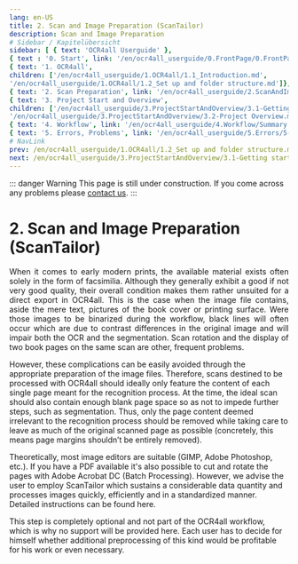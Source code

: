 ```yaml
---
lang: en-US
title: 2. Scan and Image Preparation (ScanTailor)
description: Scan and Image Preparation
# Sidebar / Kapitelübersicht
sidebar: [ { text: 'OCR4all Userguide' },
{ text : '0. Start', link: '/en/ocr4all_userguide/0.FrontPage/0.FrontPage.md' }, 
{ text: '1. OCR4all', 
children: ['/en/ocr4all_userguide/1.OCR4all/1.1_Introduction.md', 
'/en/ocr4all_userguide/1.OCR4all/1.2_Set up and folder structure.md']}, 
{ text: '2. Scan Preparation', link: '/en/ocr4all_userguide/2.ScanAndImagePreparation/2-ScanPreparation.md', }, 
{ text: '3. Project Start and Overview', 
children: ['/en/ocr4all_userguide/3.ProjectStartAndOverview/3.1-Getting started.md', 
'/en/ocr4all_userguide/3.ProjectStartAndOverview/3.2-Project Overview.md']}, 
{ text: '4. Workflow', link: '/en/ocr4all_userguide/4.Workflow/Summary.md', }, 
{ text: '5. Errors, Problems', link: '/en/ocr4all_userguide/5.Errors/5-Errors-Problems.md', }]
# NavLink
prev: /en/ocr4all_userguide/1.OCR4all/1.2_Set up and folder structure.md
next: /en/ocr4all_userguide/3.ProjectStartAndOverview/3.1-Getting started.md
---
```

::: danger Warning
This page is still under construction.
If you come across any problems please [contact us](mailto:florian.langhanki@uni-wuerzburg.de).
:::
# 2.	Scan and Image Preparation (ScanTailor)

<p style="text-align: justify">When it comes to early modern prints, the available material exists often solely in the form of facsimilia. Although they generally exhibit a good if not very good quality, their overall condition makes them rather unsuited for a direct export in OCR4all. This is the case when the image file contains, aside the mere text, pictures of the book cover or printing surface. Were those images to be binarized during the workflow, black lines will often occur which are due to contrast differences in the original image and will impair both the OCR and the segmentation. Scan rotation and the display of two book pages on the same scan are other, frequent problems.

However, these complications can be easily avoided through the appropriate preparation of the image files. Therefore, scans destined to be processed with OCR4all should ideally only feature the content of each single page meant for the recognition process. At the time, the ideal scan should also contain enough blank page space so as not to impede further steps, such as segmentation. Thus, only the page content deemed irrelevant to the recognition process should be removed while taking care to leave as much of the original scanned page as possible (concretely, this means page margins shouldn’t be entirely removed).

Theoretically, most image editors are suitable (GIMP, Adobe Photoshop, etc.). If you have a PDF available it's also possible to cut and rotate the pages with Adobe Acrobat DC (Batch Processing). However, we advise the user to employ ScanTailor which sustains a considerable data quantity and processes images quickly, efficiently and in a standardized manner. Detailed instructions can be found here.

This step is completely optional and not part of the OCR4all workflow, which is why no support will be provided here. Each user has to decide for himself whether additional preprocessing of this kind would be profitable for his work or even necessary.</p>
